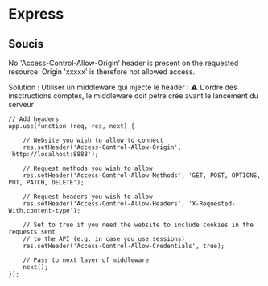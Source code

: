 # Express

## Soucis

No 'Access-Control-Allow-Origin' header is present on the requested resource. Origin 'xxxxx' is therefore not allowed access.

Solution :
Utiliser un middleware qui injecte le header :
⚠️ L'ordre des insctructions comptes, le middleware doit petre crée avant le lancement du serveur

```java-script
// Add headers
app.use(function (req, res, next) {

    // Website you wish to allow to connect
    res.setHeader('Access-Control-Allow-Origin', 'http://localhost:8888');

    // Request methods you wish to allow
    res.setHeader('Access-Control-Allow-Methods', 'GET, POST, OPTIONS, PUT, PATCH, DELETE');

    // Request headers you wish to allow
    res.setHeader('Access-Control-Allow-Headers', 'X-Requested-With,content-type');

    // Set to true if you need the website to include cookies in the requests sent
    // to the API (e.g. in case you use sessions)
    res.setHeader('Access-Control-Allow-Credentials', true);

    // Pass to next layer of middleware
    next();
});
```

